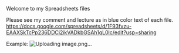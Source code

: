 Welcome to my Spreadsheets files

Please see my comment and lecture as in blue color text of each file.
https://docs.google.com/spreadsheets/d/1F93fvzu-EAAXSkTcPp236DDCi2ikVADkbGSAh1qL0lc/edit?usp=sharing

Example: ![Uploading image.png…]()
